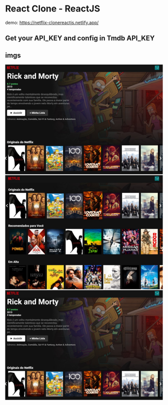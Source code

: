 # React Clone - ReactJS

demo: https://netflix-clonereactjs.netlify.app/

## Get your API_KEY and config in Tmdb API_KEY

## imgs
![Screenshot_1](/imgs/Screenshot_1.jpg "Screenshot_1")![Screenshot_2](/imgs/Screenshot_2.jpg "Screenshot_2")![Screenshot_3](/imgs/Screenshot_1.jpg "Screenshot_3")
